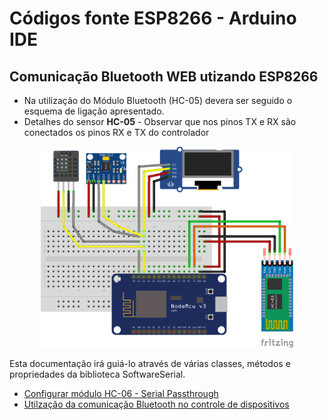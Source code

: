 # Códigos fonte ESP8266 - Arduino IDE

Comunicação Bluetooth WEB utizando ESP8266
------

* Na utilização do Módulo Bluetooth (HC-05) devera ser seguido o esquema de ligação apresentado.
* Detalhes do sensor **HC-05** - Observar que nos pinos TX e RX são conectados os pinos RX e TX do controlador
<p align="center">
  <img src="../../../Imagens/I2C-Display-Termometro-Acelerometro-Bluetooth.png" width="80%">
</p>

Esta documentação irá guiá-lo através de várias classes, métodos e propriedades da biblioteca SoftwareSerial. 
* [Configurar módulo HC-06 - Serial Passthrough](Programar_HC-06/Programar_HC-06.ino "Exemplo configurar módulo HC-05")
* [Utilzação da comunicação Bluetooth no controle de dispositivos](I2C-Display-Acelerometro-inverte-tela-bluetooth/I2C-Display-Acelerometro-inverte-tela-bluetooth.ino "Exemplo de utilização do módulo HC-06")

